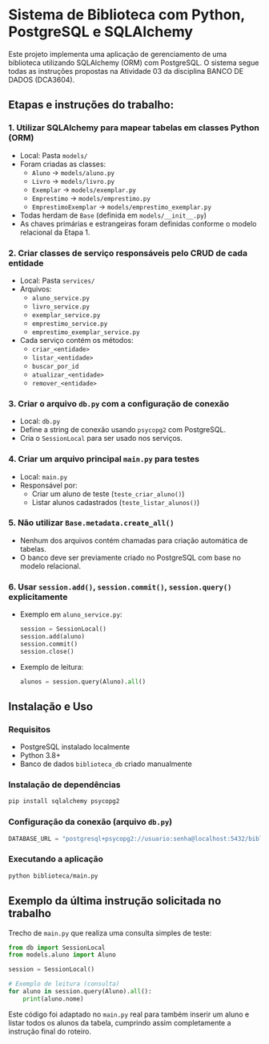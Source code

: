 # Sistema de Biblioteca com Python, PostgreSQL e SQLAlchemy

Este projeto implementa uma aplicação de gerenciamento de uma biblioteca utilizando SQLAlchemy (ORM) com PostgreSQL. 
O sistema segue todas as instruções propostas na Atividade 03 da disciplina BANCO DE DADOS (DCA3604).

## Etapas e instruções do trabalho:

### 1. Utilizar SQLAlchemy para mapear tabelas em classes Python (ORM)
- Local: Pasta `models/`
- Foram criadas as classes:
  - `Aluno` → `models/aluno.py`
  - `Livro` → `models/livro.py`
  - `Exemplar` → `models/exemplar.py`
  - `Emprestimo` → `models/emprestimo.py`
  - `EmprestimoExemplar` → `models/emprestimo_exemplar.py`
- Todas herdam de `Base` (definida em `models/__init__.py`)
- As chaves primárias e estrangeiras foram definidas conforme o modelo relacional da Etapa 1.

### 2. Criar classes de serviço responsáveis pelo CRUD de cada entidade
- Local: Pasta `services/`
- Arquivos:
  - `aluno_service.py`
  - `livro_service.py`
  - `exemplar_service.py`
  - `emprestimo_service.py`
  - `emprestimo_exemplar_service.py`
- Cada serviço contém os métodos:
  - `criar_<entidade>`
  - `listar_<entidade>`
  - `buscar_por_id`
  - `atualizar_<entidade>`
  - `remover_<entidade>`

### 3. Criar o arquivo `db.py` com a configuração de conexão
- Local: `db.py`
- Define a string de conexão usando `psycopg2` com PostgreSQL.
- Cria o `SessionLocal` para ser usado nos serviços.

### 4. Criar um arquivo principal `main.py` para testes
- Local: `main.py`
- Responsável por:
  - Criar um aluno de teste (`teste_criar_aluno()`)
  - Listar alunos cadastrados (`teste_listar_alunos()`)

### 5. Não utilizar `Base.metadata.create_all()`
- Nenhum dos arquivos contém chamadas para criação automática de tabelas.
- O banco deve ser previamente criado no PostgreSQL com base no modelo relacional.

### 6. Usar `session.add()`, `session.commit()`, `session.query()` explicitamente
- Exemplo em `aluno_service.py`:
  ```python
  session = SessionLocal()
  session.add(aluno)
  session.commit()
  session.close()
  ```

- Exemplo de leitura:
  ```python
  alunos = session.query(Aluno).all()
  ```

## Instalação e Uso

### Requisitos
- PostgreSQL instalado localmente
- Python 3.8+
- Banco de dados `biblioteca_db` criado manualmente

### Instalação de dependências
```bash
pip install sqlalchemy psycopg2
```

### Configuração da conexão (arquivo `db.py`)
```python
DATABASE_URL = "postgresql+psycopg2://usuario:senha@localhost:5432/biblioteca_db"
```

### Executando a aplicação
```bash
python biblioteca/main.py
```

## Exemplo da última instrução solicitada no trabalho

Trecho de `main.py` que realiza uma consulta simples de teste:
```python
from db import SessionLocal
from models.aluno import Aluno

session = SessionLocal()

# Exemplo de leitura (consulta)
for aluno in session.query(Aluno).all():
    print(aluno.nome)
```

Este código foi adaptado no `main.py` real para também inserir um aluno e listar todos os alunos da tabela, cumprindo assim completamente a instrução final do roteiro.
